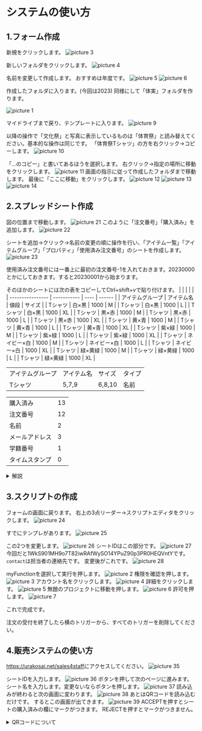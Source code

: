 # システムの使い方

## 1.フォーム作成

新規をクリックします。
![picture 3](images/ae2ca6ed7cab752e9b69686a44eb7e743a7509cfd12569a1d58cc13731cdb5dd.png)

新しいフォルダをクリックします。
![picture 4](images/e5063f95f6aa7f147ede20d69a181c5641ab305eaea798e634c42116663336e7.png)

名前を変更して作成します。
おすすめは年度です。
![picture 5](images/022d70e8d0b88dd618980c8b4a55a49f66ce274a7c62e6653d1d5018a1b4b4ac.png)
![picture 6](images/6f3c4e24e162b04cc16f26459658790590ab9cb3cdeddf2b096c34c67643ae7e.png)

作成したフォルダに入ります。(今回は2023)
同様にして「体実」フォルダを作ります。

![picture 1](images/ea8da35bba84aecdd3321e93314f53ffa0a042f2b24d5aa5ce08e0e692d4d87e.png)

マイドライブまで戻り、テンプレートに入ります。
![picture 9](images/0aa4a00141d5cebcfbb628bfa2759bff4022ab3d07f11310e403bf09278eda9f.png)

以降の操作で「文化祭」と写真に表示しているものは「体育祭」と読み替えてください。基本的な操作は同じです。
「体育祭Tシャツ」の方を右クリック→コピーします。
![picture 10](images/e6635bd7e123ccd52b35b221ed28dcab706f7e58ce292ea820ebc5f370494093.png)

「...のコピー」と書いてあるほうを選択します。
右クリック→指定の場所に移動をクリックします。
![picture 11](images/b157c055d6e4d1d762b32c2898a62f8fae05bb113ea66797f210920ee3da5ce7.png)
画面の指示に従って作成したフォルダまで移動します。
最後に「ここに移動」をクリックします。
![picture 12](images/aa41fee493beedeff3198bf22f77d32bcdf10c4400d73855f8131f87923b388e.png)
![picture 13](images/521b8e64d1858032f860cb57d48ca0e2f757bc34206088b8470fb0af2c296be2.png)
![picture 14](images/bf966e372247494689cd280998fc440edaa3d3227631480fd5da4fb247fb64d9.png)

## 2.スプレッドシート作成

図の位置まで移動します。
![picture 21](images/ae59bb49db028566ece24cc5303d60d50365db9537edd881897de9cee4cfdc74.png)
このように「注文番号」「購入済み」を追加します。
![picture 22](images/5b3033ed90b9638f3c6099f91c9e6f51bb77f1016fb71c21f0cdaa3c24be593f.png)

シートを追加→クリック→名前の変更の順に操作を行い、「アイテム一覧」「アイテムグループ」「プロパティ」「使用済み注文番号」のシートを作成します。
![picture 23](images/2628c62e0e9acf7f9aa5f2b9281489b0008410eac4f9131c4bfa6b32e98f67ce.png)

使用済み注文番号には一番上に最初の注文番号-1を入れておきます。20230000とかにしておきます。すると20230001から始まります。

そのほかのシートには次の表をコピーしてCtrl+shift+vで貼り付けます。
|                  |             |      |        |
| ---------------- | ----------- | ---- | ------ |
| アイテムグループ | アイテム名  | 値段 | サイズ |
| Tシャツ          | 白×黒       | 1000 | M      |
| Tシャツ          | 白×黒       | 1000 | L      |
| Tシャツ          | 白×黒       | 1000 | XL     |
| Tシャツ          | 黒×赤       | 1000 | M      |
| Tシャツ          | 黒×赤       | 1000 | L      |
| Tシャツ          | 黒×赤       | 1000 | XL     |
| Tシャツ          | 黄×青       | 1000 | M      |
| Tシャツ          | 黄×青       | 1000 | L      |
| Tシャツ          | 黄×青       | 1000 | XL     |
| Tシャツ          | 紫×緑       | 1000 | M      |
| Tシャツ          | 紫×緑       | 1000 | L      |
| Tシャツ          | 紫×緑       | 1000 | XL     |
| Tシャツ          | ネイビー×白 | 1000 | M      |
| Tシャツ          | ネイビー×白 | 1000 | L      |
| Tシャツ          | ネイビー×白 | 1000 | XL     |
| Tシャツ          | 緑×黄緑     | 1000 | M      |
| Tシャツ          | 緑×黄緑     | 1000 | L      |
| Tシャツ          | 緑×黄緑     | 1000 | XL     |

|                  |            |        |        |
| ---------------- | ---------- | ------ | ------ |
| アイテムグループ | アイテム名 | サイズ | タイプ |
| Tシャツ          | 5,7,9      | 6,8,10 | 名前   |

|                |     |
| -------------- | --- |
| 購入済み       | 13  |
| 注文番号       | 12  |
| 名前           | 2   |
| メールアドレス | 3   |
| 学籍番号       | 1   |
| タイムスタンプ | 0   |

<details><summary>解説</summary>
<div>

- アイテム一覧の表
  - アイテムグループの列はアイテムグループに登録されている名前をさします。詳しくは事項を参照してください。
  - アイテム名の列はスプレッドシートに記録される商品名です。コピーするなどしてまったく同じにしてください。少しでも違うと動きません。
  - 値段の列には値段が入っています。
    サイズの列は商品のバリエーションをさします。多くの場合でサイズをさします。何もない場合は空欄にしてください。
- アイテムグループの表
  - アイテムグループに登録する名前を入力します。任意の名前ですが、わかりやすいほうがいいでしょう。
  - アイテム名、サイズの列は、それぞれがどの列に記入されるかを入力します。一番端の列が0になります。カンマ区切りで入力してください。
  - タイプの列は、その商品がどのように記録されるかを入力します。Tシャツなどのようにアイテム名とサイズが記入されてその数を数えるものは「名前」、メモ帳のように個数が記録されるものは「個数」と書きます。
- プロパティの表
  - それぞれの設定がどの列に記入されるかです。

</div>

</details>

## 3.スクリプトの作成

フォームの画面に戻ります。
右上の3点リーダー→スクリプトエディタをクリックします。
![picture 24](images/62050f65b7d623d1834b8437598e9e1286519e90445049b8cf2daffed1b04336.png)

すでにテンプレがあります。
![picture 25](images/eb2950697af955bb0b6fe56cc2cb8d4f3cb39c321d5c1ba12ec52dda1cfe6a6b.png)

この2つを変更します。
![picture 26](images/28538c79665bd8cc7d9fdb3f855fb2ac32d5877034683f0cd96a124269272e19.png)
シートIDはこの部分です。
![picture 27](images/057e5e99fbe2c508e1555a2f063b3d50eabc85927791e4eb153792a7d5b7b871.png)
今回だと1WkS901MH9o7T82iwRAfWySO14YPuZ90p3PR0HEQVntYです。
`contact`は担当者の連絡先です。
変更後がこれです。
![picture 28](images/0d488076f4d7eadc499f02878ca80cdb6e8a8427f5925fca8b6734a70f3342a3.png)

myFunctionを選択して実行を押します。
![picture 2](images/c2733b4492d1e2a55108f14a91eea814f0e9e1d81d8502d7bff211e2d902ad40.png)
権限を確認を押します。
![picture 3](images/2bcca2d767c440ee84d0ae1d5ea3565d66e4b78ff80b7b2cbe314475cc387bd3.png)
アカウント名をクリックします。
![picture 4](images/7e50cc1e8636f147490121e1f1ca3b23cfaa0e79f203a7cfa0d4dfc2e346d455.png)
詳細をクリックします。
![picture 5](images/8ca6c70588ed6c29133640c9e90df8c86ce12bb43a35b98d8a71b589c6a72d88.png)
無題のプロジェクトに移動を押します。
![picture 6](images/1e037d983aa9049e96f4c71b150fc70164dbd32fa5b4b28bc141c8df4ca16e2f.png)
許可を押します。
![picture 7](images/21348f8d5925f90d5ed5fd9028add6ffc712e16c4fd1c93069c96ea923cc7ab8.png)

これで完成です。

注文の受付を終了したら横のトリガーから、すべてのトリガーを削除してください。

## 4.販売システムの使い方

<https://urakosai.net/sales4staff>にアクセスしてください。
![picture 35](images/36c5453843a8fc4ee662afdc90a6c91432054e64ecefb007ac95ab70eba5dec3.png)

シートIDを入力します。
![picture 36](images/1a1b8010dc8cb64e327b55cca8098e0aef1a31548ef8fc68b855161be3ce40dd.png)
ボタンを押して次のページに進みます。
シート名を入力します。変更ないならボタンを押します。
![picture 37](images/1017317600006bc8660b22bb536585e0582db89d9cb7d228e6e14cd17a916747.png)
読み込みが終わると次の画面に変わります。
![picture 38](images/4cb2f213fba9a8dfade71d7e4d01cb1827d438a348c6dbf9fb1be439923b2c20.png)
あとはQRコードを読み込むだけです。
するとこの画面が出てきます。
![picture 39](images/16898ea811a79e86f9254bfaf63ea52265edd9d47a01ccc3103a7a936c328826.png)
ACCEPTを押すとシートの購入済みの欄にマークがつきます。
REJECTを押すとマークがつきません。

<details><summary>QRコードについて</summary>
<div>

物理科に聞いた話ですが、学校にQRコードリーダーが配備されたようです。教員にいえば貸してくれるでしょう。もし普通の先生がわからないと言っても、物理科の鹿島先生や南先生に「75期の橋口の引継ぎに書いてありました」といえば多分わかってくれます。
QRコードリーダーはBluetoothの接続とレシーバーを使用した接続があります。楽なのは後者ですが、もしパソコンにUSBのポートがない場合はBluetoothで接続してください。
詳しくはQRコードリーダーについてを読んでください。
</div></details>
